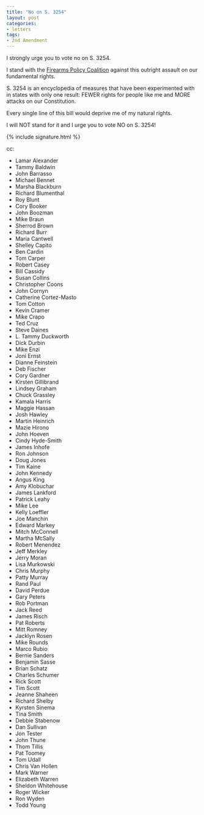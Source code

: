 ```yaml
---
title: "No on S. 3254"
layout: post
categories:
- letters
tags:
- 2nd Amendment
---
```


I strongly urge you to vote no on S. 3254.

I stand with the [Firearms Policy Coalition](https://www.firearmspolicy.org/) against this outright assault on our fundamental rights.

S. 3254 is an encyclopedia of measures that have been experimented with in states with only one result: FEWER rights for people like me and MORE attacks on our Constitution.

Every single line of this bill would deprive me of my natural rights.

I will NOT stand for it and I urge you to vote NO on S. 3254!

{% include signature.html %}

cc:

- Lamar Alexander
- Tammy Baldwin
- John Barrasso
- Michael Bennet
- Marsha Blackburn
- Richard Blumenthal
- Roy Blunt
- Cory Booker
- John Boozman
- Mike Braun
- Sherrod Brown
- Richard Burr
- Maria Cantwell
- Shelley Capito
- Ben Cardin
- Tom Carper
- Robert Casey
- Bill Cassidy
- Susan Collins
- Christopher Coons
- John Cornyn
- Catherine Cortez-Masto
- Tom Cotton
- Kevin Cramer
- Mike Crapo
- Ted Cruz
- Steve Daines
- L. Tammy Duckworth
- Dick Durbin
- Mike Enzi
- Joni Ernst
- Dianne Feinstein
- Deb Fischer
- Cory Gardner
- Kirsten Gillibrand
- Lindsey Graham
- Chuck Grassley
- Kamala Harris
- Maggie Hassan
- Josh Hawley
- Martin Heinrich
- Mazie Hirono
- John Hoeven
- Cindy Hyde-Smith
- James Inhofe
- Ron Johnson
- Doug Jones
- Tim Kaine
- John Kennedy
- Angus King
- Amy Klobuchar
- James Lankford
- Patrick Leahy
- Mike Lee
- Kelly Loeffler
- Joe Manchin
- Edward Markey
- Mitch McConnell
- Martha McSally
- Robert Menendez
- Jeff Merkley
- Jerry Moran
- Lisa Murkowski
- Chris Murphy
- Patty Murray
- Rand Paul
- David Perdue
- Gary Peters
- Rob Portman
- Jack Reed
- James Risch
- Pat Roberts
- Mitt Romney
- Jacklyn Rosen
- Mike Rounds
- Marco Rubio
- Bernie Sanders
- Benjamin Sasse
- Brian Schatz
- Charles Schumer
- Rick Scott
- Tim Scott
- Jeanne Shaheen
- Richard Shelby
- Kyrsten Sinema
- Tina Smith
- Debbie Stabenow
- Dan Sullivan
- Jon Tester
- John Thune
- Thom Tillis
- Pat Toomey
- Tom Udall
- Chris Van Hollen
- Mark Warner
- Elizabeth Warren
- Sheldon Whitehouse
- Roger Wicker
- Ron Wyden
- Todd Young
